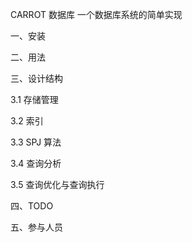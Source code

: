 CARROT 数据库
一个数据库系统的简单实现

一、安装

二、用法

三、设计结构

3.1 存储管理

3.2 索引

3.3 SPJ 算法

3.4 查询分析

3.5 查询优化与查询执行

四、TODO

五、参与人员
